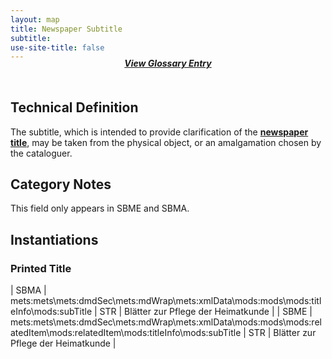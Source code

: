 ```yaml
---
layout: map
title: Newspaper Subtitle
subtitle:  
use-site-title: false
---
```


<h4 style="text-align:center;font-style:italic;margin-top:-20px;margin-bottom:50px;"><a href="../../glossary/newspaper-subtitle">View Glossary Entry</a></h4>

## Technical Definition

The subtitle, which is intended to provide clarification of the
[**newspaper title**](../newspaper-title), may be taken from the physical object, or an
amalgamation chosen by the cataloguer.
## Category Notes

This field only appears in SBME and SBMA.

## Instantiations

### Printed Title  

| SBMA  |  mets:mets\\mets:dmdSec\\mets:mdWrap\\mets:xmlData\\mods:mods\\mods:titleInfo\\mods:subTitle  | STR | Blätter zur Pflege der Heimatkunde |
| SBME  |  mets:mets\\mets:dmdSec\\mets:mdWrap\\mets:xmlData\\mods:mods\\mods:relatedItem\\mods:relatedItem\\mods:titleInfo\\mods:subTitle | STR | Blätter zur Pflege der Heimatkunde |
